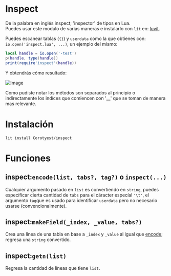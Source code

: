 # Inspect
De la palabra en inglés inspect; 'inspector' de tipos en Lua.<br>
Puedes usar este modulo de varias maneras e instalarlo con `lit` en: [luvit](https://www.luvit.io).

Puedes escanear tablas (`{}`) y `userdata` como la que obtienes con: `io.open('inspect.lua', ...)`, un ejemplo del mismo:

``` lua
local handle = io.open('-test')
p(handle, type(handle))
print(require'inspect'(handle))
```

Y obtendrás cómo resultado:

![image](https://user-images.githubusercontent.com/74837790/154875376-d7e56f1a-d068-42cf-9ac2-5f21df57886c.png)

Como pudiste notar los métodos son separados al principio o indirectamente los indíces que comiencen con '__' que se toman de manera mas relevante.

# Instalación

```
lit install Corotyest/inspect
```

# Funciones

## inspect:`encode(list, tabs?, tag?)` o `inspect(...)`

Cualquier argumento pasado en `list` es convertiendo en `string`, puedes específicar cierta cantidad de `tabs` para el cáracter especíal `'\t'`, el argumento `tag`que es usado para identificar `userdata` pero no necesario usarse (convencionalmente).

## inspect:`makeField(_index, _value, tabs?)`

Crea una línea de una tabla en base a `_index` y `_value` al igual que [encode](https://github.com/Corotyest/inspect#inspectencodelist-tabs-tag-o-inspect); regresa una `string` convertido.

## inspect:`getn(list)`

Regresa la cantidad de líneas que tiene `list`.
